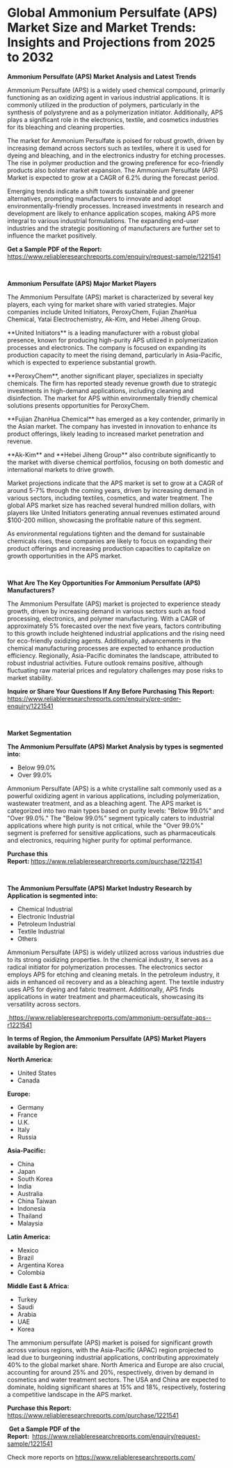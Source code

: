<p><h1>Global Ammonium Persulfate (APS) Market Size and Market Trends: Insights and Projections from 2025 to 2032</h1></p><p><strong>Ammonium Persulfate (APS) Market Analysis and Latest Trends</strong></p>
<p><p>Ammonium Persulfate (APS) is a widely used chemical compound, primarily functioning as an oxidizing agent in various industrial applications. It is commonly utilized in the production of polymers, particularly in the synthesis of polystyrene and as a polymerization initiator. Additionally, APS plays a significant role in the electronics, textile, and cosmetics industries for its bleaching and cleaning properties.</p><p>The market for Ammonium Persulfate is poised for robust growth, driven by increasing demand across sectors such as textiles, where it is used for dyeing and bleaching, and in the electronics industry for etching processes. The rise in polymer production and the growing preference for eco-friendly products also bolster market expansion. The Ammonium Persulfate (APS) Market is expected to grow at a CAGR of 6.2% during the forecast period. </p><p>Emerging trends indicate a shift towards sustainable and greener alternatives, prompting manufacturers to innovate and adopt environmentally-friendly processes. Increased investments in research and development are likely to enhance application scopes, making APS more integral to various industrial formulations. The expanding end-user industries and the strategic positioning of manufacturers are further set to influence the market positively.</p></p>
<p><strong>Get a Sample PDF of the Report:&nbsp;</strong> <a href="https://www.reliableresearchreports.com/enquiry/request-sample/1221541?utm_campaign=2221&utm_medium=2&utm_source=Github&utm_content=ia&utm_term=02022025&utm_id=ammonium-persulfate-aps">https://www.reliableresearchreports.com/enquiry/request-sample/1221541</a></p>
<p>&nbsp;</p>
<p><strong>Ammonium Persulfate (APS) Major Market Players</strong></p>
<p><p>The Ammonium Persulfate (APS) market is characterized by several key players, each vying for market share with varied strategies. Major companies include United Initiators, PeroxyChem, Fujian ZhanHua Chemical, Yatai Electrochemistry, Ak-Kim, and Hebei Jiheng Group.</p><p>**United Initiators** is a leading manufacturer with a robust global presence, known for producing high-purity APS utilized in polymerization processes and electronics. The company is focused on expanding its production capacity to meet the rising demand, particularly in Asia-Pacific, which is expected to experience substantial growth.</p><p>**PeroxyChem**, another significant player, specializes in specialty chemicals. The firm has reported steady revenue growth due to strategic investments in high-demand applications, including cleaning and disinfection. The market for APS within environmentally friendly chemical solutions presents opportunities for PeroxyChem.</p><p>**Fujian ZhanHua Chemical** has emerged as a key contender, primarily in the Asian market. The company has invested in innovation to enhance its product offerings, likely leading to increased market penetration and revenue.</p><p>**Ak-Kim** and **Hebei Jiheng Group** also contribute significantly to the market with diverse chemical portfolios, focusing on both domestic and international markets to drive growth.</p><p>Market projections indicate that the APS market is set to grow at a CAGR of around 5-7% through the coming years, driven by increasing demand in various sectors, including textiles, cosmetics, and water treatment. The global APS market size has reached several hundred million dollars, with players like United Initiators generating annual revenues estimated around $100-200 million, showcasing the profitable nature of this segment.</p><p>As environmental regulations tighten and the demand for sustainable chemicals rises, these companies are likely to focus on expanding their product offerings and increasing production capacities to capitalize on growth opportunities in the APS market.</p></p>
<p>&nbsp;</p>
<p><strong>What Are The Key Opportunities For Ammonium Persulfate (APS) Manufacturers?</strong></p>
<p><p>The Ammonium Persulfate (APS) market is projected to experience steady growth, driven by increasing demand in various sectors such as food processing, electronics, and polymer manufacturing. With a CAGR of approximately 5% forecasted over the next five years, factors contributing to this growth include heightened industrial applications and the rising need for eco-friendly oxidizing agents. Additionally, advancements in the chemical manufacturing processes are expected to enhance production efficiency. Regionally, Asia-Pacific dominates the landscape, attributed to robust industrial activities. Future outlook remains positive, although fluctuating raw material prices and regulatory challenges may pose risks to market stability.</p></p>
<p><strong>Inquire or Share Your Questions If Any Before Purchasing This Report:</strong> <a href="https://www.reliableresearchreports.com/enquiry/pre-order-enquiry/1221541?utm_campaign=2221&utm_medium=2&utm_source=Github&utm_content=ia&utm_term=02022025&utm_id=ammonium-persulfate-aps">https://www.reliableresearchreports.com/enquiry/pre-order-enquiry/1221541</a></p>
<p>&nbsp;</p>
<p><strong>Market Segmentation</strong></p>
<p><strong>The Ammonium Persulfate (APS) Market Analysis by types is segmented into:</strong></p>
<p><ul><li>Below 99.0%</li><li>Over 99.0%</li></ul></p>
<p><p>Ammonium Persulfate (APS) is a white crystalline salt commonly used as a powerful oxidizing agent in various applications, including polymerization, wastewater treatment, and as a bleaching agent. The APS market is categorized into two main types based on purity levels: "Below 99.0%" and "Over 99.0%." The "Below 99.0%" segment typically caters to industrial applications where high purity is not critical, while the "Over 99.0%" segment is preferred for sensitive applications, such as pharmaceuticals and electronics, requiring higher purity for optimal performance.</p></p>
<p><strong>Purchase this Report:&nbsp;</strong><a href="https://www.reliableresearchreports.com/purchase/1221541?utm_campaign=2221&utm_medium=2&utm_source=Github&utm_content=ia&utm_term=02022025&utm_id=ammonium-persulfate-aps">https://www.reliableresearchreports.com/purchase/1221541</a></p>
<p>&nbsp;</p>
<p><strong>The Ammonium Persulfate (APS) Market Industry Research by Application is segmented into:</strong></p>
<p><ul><li>Chemical Industrial</li><li>Electronic Industrial</li><li>Petroleum Industrial</li><li>Textile Industrial</li><li>Others</li></ul></p>
<p><p>Ammonium Persulfate (APS) is widely utilized across various industries due to its strong oxidizing properties. In the chemical industry, it serves as a radical initiator for polymerization processes. The electronics sector employs APS for etching and cleaning metals. In the petroleum industry, it aids in enhanced oil recovery and as a bleaching agent. The textile industry uses APS for dyeing and fabric treatment. Additionally, APS finds applications in water treatment and pharmaceuticals, showcasing its versatility across sectors.</p></p>
<p><a href="https://www.reliableresearchreports.com/ammonium-persulfate-aps--r1221541?utm_campaign=2221&utm_medium=2&utm_source=Github&utm_content=ia&utm_term=02022025&utm_id=ammonium-persulfate-aps">&nbsp;https://www.reliableresearchreports.com/ammonium-persulfate-aps--r1221541</a></p>
<p><strong>In terms of Region, the Ammonium Persulfate (APS) Market Players available by Region are:</strong></p>
<p>
    <p> <strong> North America: </strong>
        <ul>
            <li>United States</li>
            <li>Canada</li>
        </ul>
        </p> 
    <p> <strong> Europe: </strong>
        <ul>
            <li>Germany</li>
            <li>France</li>
            <li>U.K.</li>
            <li>Italy</li>
            <li>Russia</li>
        </ul>
        </p> 
    <p> <strong> Asia-Pacific: </strong>
        <ul>
            <li>China</li>
            <li>Japan</li>
            <li>South Korea</li>
            <li>India</li>
            <li>Australia</li>
            <li>China Taiwan</li>
            <li>Indonesia</li>
            <li>Thailand</li>
            <li>Malaysia</li>
        </ul>
        </p> 
    <p> <strong> Latin America: </strong>
        <ul>
            <li>Mexico</li>
            <li>Brazil</li>
            <li>Argentina Korea</li>
            <li>Colombia</li>
        </ul>
        </p> 
    <p> <strong> Middle East & Africa: </strong>
        <ul>
            <li>Turkey</li>
            <li>Saudi</li>
            <li>Arabia</li>
            <li>UAE</li>
            <li>Korea</li>
        </ul>
    </p>
    </p>
<p><p>The ammonium persulfate (APS) market is poised for significant growth across various regions, with the Asia-Pacific (APAC) region projected to lead due to burgeoning industrial applications, contributing approximately 40% to the global market share. North America and Europe are also crucial, accounting for around 25% and 20%, respectively, driven by demand in cosmetics and water treatment sectors. The USA and China are expected to dominate, holding significant shares at 15% and 18%, respectively, fostering a competitive landscape in the APS market.</p></p>
<p><strong>Purchase this Report: </strong><a href="https://www.reliableresearchreports.com/purchase/1221541?utm_campaign=2221&utm_medium=2&utm_source=Github&utm_content=ia&utm_term=02022025&utm_id=ammonium-persulfate-aps">https://www.reliableresearchreports.com/purchase/1221541</a></p>
<p>&nbsp;<strong>Get a Sample PDF of the Report:&nbsp;&nbsp;</strong><a href="https://www.reliableresearchreports.com/enquiry/request-sample/1221541?utm_campaign=2221&utm_medium=2&utm_source=Github&utm_content=ia&utm_term=02022025&utm_id=ammonium-persulfate-aps">https://www.reliableresearchreports.com/enquiry/request-sample/1221541</a></p>
<p><strong></strong></p>
<p>Check more reports on <a href="https://www.reliableresearchreports.com/?utm_campaign=2221&utm_medium=2&utm_source=Github&utm_content=ia&utm_term=02022025&utm_id=ammonium-persulfate-aps">https://www.reliableresearchreports.com/</a></p>